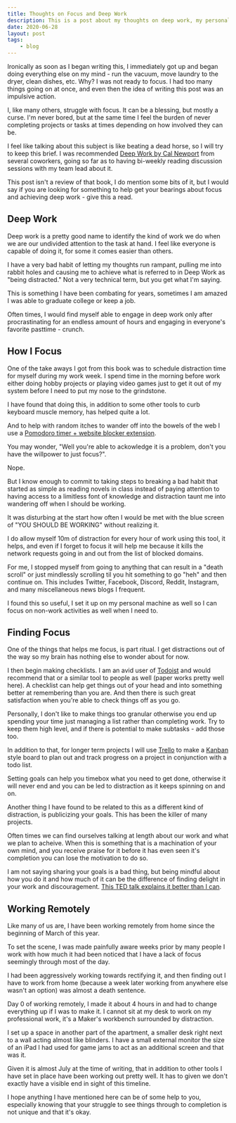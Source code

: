 ```yaml
---
title: Thoughts on Focus and Deep Work
description: This is a post about my thoughts on deep work, my personal struggles with focus, and how I am working to overcome it so as to help others in a similar situation especially given the current circumstances of the world in 2020.
date: 2020-06-28
layout: post
tags:
    - blog
---
```


Ironically as soon as I began writing this, I immediately got up and began doing everything else on my mind - run the vacuum, move laundry to the dryer, clean dishes, etc. Why? I was not ready to focus. I had too many things going on at once, and even then the idea of writing this post was an impulsive action.

I, like many others, struggle with focus. It can be a blessing, but mostly a curse. I'm never bored, but at the same time I feel the burden of never completing projects or tasks at times depending on how involved they can be.

I feel like talking about this subject is like beating a dead horse, so I will try to keep this brief. I was recommended [Deep Work by Cal Newport](https://www.calnewport.com/books/deep-work/) from several coworkers, going so far as to having bi-weekly reading discussion sessions with my team lead about it. 

This post isn't a review of that book, I do mention some bits of it, but I would say if you are looking for something to help get your bearings about focus and achieving deep work - give this a read.

## Deep Work

Deep work is a pretty good name to identify the kind of work we do when we are our undivided attention to the task at hand. I feel like everyone is capable of doing it, for some it comes easier than others.

I have a very bad habit of letting my thoughts run rampant, pulling me into rabbit holes and causing me to achieve what is referred to in Deep Work as "being distracted." Not a very technical term, but you get what I'm saying.

This is something I have been combating for years, sometimes I am amazed I was able to graduate college or keep a job.

Often times, I would find myself able to engage in deep work only after procrastinating for an endless amount of hours and engaging in everyone's favorite pasttime - crunch.

## How I Focus

One of the take aways I got from this book was to schedule distraction time for myself during my work week. I spend time in the morning before work either doing hobby projects or playing video games just to get it out of my system before I need to put my nose to the grindstone.

I have found that doing this, in addition to some other tools to curb keyboard muscle memory, has helped quite a lot. 

And to help with random itches to wander off into the bowels of the web I use a [Pomodoro timer + website blocker extension](https://chrome.google.com/webstore/detail/focusme-a-pomodoro-timer/koebbleaefghpjjmghelhjboilcmfpad?hl=en).

You may wonder, "Well you're able to ackowledge it is a problem, don't you have the willpower to just focus?". 

Nope. 

But I know enough to commit to taking steps to breaking a bad habit that started as simple as reading novels in class instead of paying attention to having access to a limitless font of knowledge and distraction taunt me into wandering off when I should be working.

It was disturbing at the start how often I would be met with the blue screen of "YOU SHOULD BE WORKING" without realizing it.

I do allow myself 10m of distraction for every hour of work using this tool, it helps, and even if I forget to focus it will help me because it kills the network requests going in and out from the list of blocked domains.

For me, I stopped myself from going to anything that can result in a "death scroll" or just mindlessly scrolling til you hit something to go "heh" and then continue on. This includes Twitter, Facebook, Discord, Reddit, Instagram, and many miscellaneous news blogs I frequent.

I found this so useful, I set it up on my personal machine as well so I can focus on non-work activities as well when I need to.

## Finding Focus

One of the things that helps me focus, is part ritual. I get distractions out of the way so my brain has nothing else to wonder about for now.

I then begin making checklists. I am an avid user of [Todoist](https://todoist.com) and would recommend that or a similar tool to people as well (paper works pretty well here). A checklist can help get things out of your head and into something better at remembering than you are. And then there is such great satisfaction when you're able to check things off as you go.

Personally, I don't like to make things too granular otherwise you end up spending your time just managing a list rather than completing work. Try to keep them high level, and if there is potential to make subtasks - add those too.

In addition to that, for longer term projects I will use [Trello](https://trello.com/) to make a [Kanban](https://en.wikipedia.org/wiki/Kanban) style board to plan out and track progress on a project in conjunction with a todo list.

Setting goals can help you timebox what you need to get done, otherwise it will never end and you can be led to distraction as it keeps spinning on and on.

Another thing I have found to be related to this as a different kind of distraction, is publicizing your goals. This has been the killer of many projects.

Often times we can find ourselves talking at length about our work and what we plan to acheive. When this is something that is a machination of your own mind, and you receive praise for it before it has even seen it's completion you can lose the motivation to do so.

I am not saying sharing your goals is a bad thing, but being mindful about how you do it and how much of it can be the difference of finding delight in your work and discouragement. [This TED talk explains it better than I can](https://www.ted.com/talks/derek_sivers_keep_your_goals_to_yourself/discussion).

## Working Remotely

Like many of us are, I have been working remotely from home since the beginning of March of this year.

To set the scene, I was made painfully aware weeks prior by many people I work with how much it had been noticed that I have a lack of focus seemingly through most of the day. 

I had been aggressively working towards rectifying it, and then finding out I have to work from home (because a week later working from anywhere else wasn't an option) was almost a death sentence.

Day 0 of working remotely, I made it about 4 hours in and had to change everything up if I was to make it. I cannot sit at my desk to work on my professional work, it's a Maker's workbench surrounded by distraction.

I set up a space in another part of the apartment, a smaller desk right next to a wall acting almost like blinders. I have a small external monitor the size of an iPad I had used for game jams to act as an additional screen and that was it.

Given it is almost July at the time of writing, that in addition to other tools I have set in place have been working out pretty well. It has to given we don't exactly have a visible end in sight of this timeline.

I hope anything I have mentioned here can be of some help to you, especially knowing that your struggle to see things through to completion is not unique and that it's okay.
